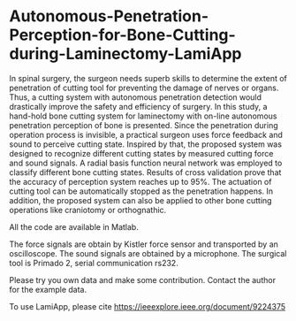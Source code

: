 # Autonomous-Penetration-Perception-for-Bone-Cutting-during-Laminectomy-LamiApp

In spinal surgery, the surgeon needs superb skills 
to  determine  the  extent  of  penetration  of  cutting  tool  for 
preventing  the  damage  of  nerves  or  organs.  Thus,  a  cutting 
system  with  autonomous  penetration  detection  would 
drastically improve the safety and efficiency of surgery. In this 
study,  a  hand-hold  bone  cutting  system  for  laminectomy  with 
on-line autonomous penetration perception of bone is presented. 
Since  the  penetration  during  operation  process  is  invisible,  a 
practical  surgeon  uses  force  feedback  and  sound  to  perceive 
cutting  state.  Inspired  by  that,  the  proposed  system was 
designed  to  recognize  different  cutting  states  by  measured 
cutting force and sound signals. A radial basis function neural 
network was employed to classify different bone cutting states.
Results of cross validation prove that the accuracy of perception 
system reaches up to 95%. The actuation of cutting tool can be 
automatically stopped as the penetration happens. In addition, 
the proposed system can also be applied to other bone cutting
operations like craniotomy or orthognathic.

All the code are available in Matlab.

The force signals are obtain by Kistler force sensor and transported by an oscilloscope.
The sound signals are obtained by a microphone.
The surgical tool is Primado 2, serial communication rs232.

Please try you own data and make some contribution.
Contact the author for the example data.

To use LamiApp, please cite https://ieeexplore.ieee.org/document/9224375
